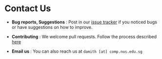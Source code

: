 # Contact Us

* **Bug reports, Suggestions** : Post in our [issue tracker](https://github.com/se-edu/taskmanager-level4/issues)
  if you noticed bugs or have suggestions on how to improve.

* **Contributing** : We welcome pull requests. Follow the process described [here](https://github.com/oss-generic/process)

* **Email us** : You can also reach us at `damith [at] comp.nus.edu.sg`
